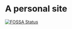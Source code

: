 # A personal site
[![FOSSA Status](https://app.fossa.io/api/projects/git%2Bhttps%3A%2F%2Fgithub.com%2Fjawahar273%2Fjawahar273.github.io.svg?type=small)](https://app.fossa.io/projects/git%2Bhttps%3A%2F%2Fgithub.com%2Fjawahar273%2Fjawahar273.github.io?ref=badge_small)
